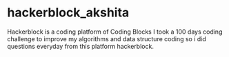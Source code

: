 # hackerblock_akshita
Hackerblock is a coding platform of Coding Blocks
I took a 100 days coding challenge to improve my algorithms and data structure coding so i did questions everyday from this platform hackerblock.
